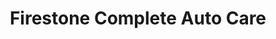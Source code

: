 ---
title: "Firestone Complete Auto Care"
url: /parker/firestone-complete-auto-care/
shop: car repair
---